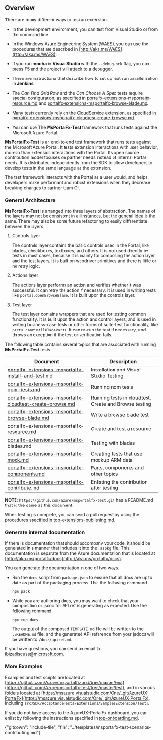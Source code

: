 ## Overview

<!-- TODO: Compare doc against list of items to update in 
https://stackoverflow.microsoft.com/questions/82011/msportalfx-test-documentation-issues
-->
There are many different ways to test an extension.

* In the development environment, you can test from Visual Studio or from the command line. 

* In the Windows Azure Engineering System (WAES), you can use the procedures that are described in [http://aka.ms/WAES](http://aka.ms/WAES). 

* If you run **mocha** in **Visual Studio** with the `--debug-brk` flag, you can press F5 and the project will attach to a debugger.

* There are instructions that describe how to set up test run parallelization in **Jenkins**.

* The *Can Find Grid Row* and the *Can Choose A Spec* tests require special configuration, as specified in [portalfx-extensions-msportalfx-resource.md](portalfx-extensions-msportalfx-resource.md) and [portalfx-extensions-msportalfx-browse-blade.md](portalfx-extensions-msportalfx-browse-blade.md).

* Many tests currently rely on the CloudService extension, as specified in [portalfx-extensions-msportalfx-cloudtest-create-browse.md](portalfx-extensions-msportalfx-cloudtest-create-browse.md).

* You can use The **MsPortalFx-Test** framework that runs tests against the Microsoft Azure Portal. 

**MsPortalFx-Test** is an end-to-end test framework that runs tests against the Microsoft Azure Portal. It tests extension interactions with user behavior, moreso than extension interactions with the Portal.  Its open source contribution model focuses on partner needs instead of internal Portal needs. It is distributed independently from the SDK to allow developers to develop tests in the same language as the extension.

The test framework interacts with the Portal as a user would, and helps developers make performant and robust extensions when they decrease breaking changes to partner team CI.

### General Architecture

**MsPortalFx-Test** is arranged into three layers of abstraction. The names of the layers may not be consistent in all instances, but the general idea is the same.  There may also be some future refactoring to easily differentiate between the layers.

1. Controls layer

    The controls layer contains the basic controls used in the Portal, like blades, checkboxes, textboxes, and others.  It is not used directly by tests in most cases, because it is mainly for composing the action layer and the  test layers. It is built on webdriver primitives and there is little or no retry logic.  

 1. Actions layer

    The actions layer performs an action and verifies whether it was successful. It can retry the action if necessary. It is  used in writing tests like `portal.openBrowseBlade`. It is built upon the controls layer.

1. Test layer

    The test layer contains wrappers that are used for testing common functionality. It is built upon the action and control layers, and is used in writing business-case tests or other forms of suite-test functionality, like `parts.canPinAllBladeParts`. It can re-run the test if necessary, and throws an exception if the test or verification fails.

The following table contains several topics that are associated with running  **MsPortalFx-Test** tests.

| Document | Description |
| -------- | ----------- |
| [portalfx-extensions-msportalfx-install-and-test.md](portalfx-extensions-msportalfx-install-and-test.md) | Installation and Visual Studio Testing |
| [portalfx-extensions-msportalfx-npm-tests.md](portalfx-extensions-msportalfx-npm-tests.md) | Running npm tests |
| [portalfx-extensions-msportalfx-cloudtest-create-browse.md](portalfx-extensions-msportalfx-cloudtest-create-browse.md) | Running tests in cloudtest.  Create and Browse testing |
| [portalfx-extensions-msportalfx-browse-blade.md](portalfx-extensions-msportalfx-browse-blade.md) |  Write a browse blade test |
| [portalfx-extensions-msportalfx-resource.md](portalfx-extensions-msportalfx-resource.md) | Create and test a resource |
| [portalfx-extensions-msportalfx-blades.md](portalfx-extensions-msportalfx-blades.md) | Testing with blades |
| [portalfx-extensions-msportalfx-mock.md](portalfx-extensions-msportalfx-mock.md) | Creating tests that use mockup ARM data  |
| [portalfx-extensions-msportalfx-components.md](portalfx-extensions-msportalfx-components.md) | Parts, components and other topics  |
| [portalfx-extensions-msportalfx-contribute.md](portalfx-extensions-msportalfx-contribute.md) | Enlisting the contribution after testing   |

**NOTE**: `https://github.com/azure/msportalfx-test.git` has a README.md that is the same as this document.

When testing is complete, you can send a pull request by using the procedures specified in [top-extensions-publishing.md](top-extensions-publishing.md).

### Generate internal documentation

<!-- TODO:  Determine whether this sentence is accurate.  If not, 
1)  Is there any documentation to generate
2)  Where will it be located after it is generated
3)  Are there any reminders while the code is being created that this 
    documentation should exist
-->

If there is documentation that should accompany your code, it should be generated  in a manner that includes it into the `.azpkg` file. This documentation is separate from the Azure documentation that is located at [http://aka.ms/portalfx/docs](http://aka.ms/portalfx/docs).

You can generate the documentation in one of two ways.

* Run the `docs` script from `package.json` to ensure that all docs are up to date as part of the packaging process.  Use the following command.

    ```
    npm pack
    ```

* While you are authoring docs, you may want to check that your composition or jsdoc for API ref is generating as expected.   Use the following command.

    ```
    npm run docs
    ```

    The output of the composed `TEMPLATE.md` file will be written to the `./README.md` file, and the generated API reference from your jsdocs will be written to `/docs/apiref.md`.


If you have questions, you can send an email to <a href="mailto:ibizadiscuss@microsoft.com">ibizadiscuss@microsoft.com</a>.

### More Examples

Examples and test scripts are located at [https://github.com/Azure/msportalfx-test/tree/master/test](https://github.com/Azure/msportalfx-test/tree/master/test), and in various folders located at  [https://msazure.visualstudio.com/One/_git/AzureUX-PortalFx](https://msazure.visualstudio.com/One/_git/AzureUX-PortalFx), including `src/SDK/AcceptanceTests/Extensions/SamplesExtension/Tests`.

If you do not have access to the AzureUX-PortalFx dashboard, you can enlist by following the instructions specified in [top-onboarding.md](top-onboarding.md). 

 {"gitdown": "include-file", "file": "../templates/msportalfx-test-scenarios-contributing.md"}

